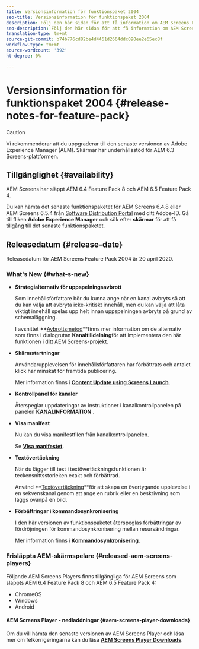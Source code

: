 ```yaml
---
title: Versionsinformation för funktionspaket 2004
seo-title: Versionsinformation för funktionspaket 2004
description: Följ den här sidan för att få information om AEM Screens Feature Pack 20204 släppt den 20 april 2020.
seo-description: Följ den här sidan för att få information om AEM Screens Feature Pack 20204 släppt den 20 april 2020.
translation-type: tm+mt
source-git-commit: b74b776cd82be4d4461d2664ddc090ee2e65ec8f
workflow-type: tm+mt
source-wordcount: '392'
ht-degree: 0%

---
```



# Versionsinformation för funktionspaket 2004 {#release-notes-for-feature-pack}

>[!CAUTION]
>
>Vi rekommenderar att du uppgraderar till den senaste versionen av Adobe Experience Manager (AEM). Skärmar har underhållsstöd för AEM 6.3 Screens-plattformen.

## Tillgänglighet {#availability}

AEM Screens har släppt AEM 6.4 Feature Pack 8 och AEM 6.5 Feature Pack 4.

Du kan hämta det senaste funktionspaketet för AEM Screens 6.4.8 eller AEM Screens 6.5.4 från [Software Distribution Portal](https://experience.adobe.com/#/downloads/content/software-distribution/en/general.html) med ditt Adobe-ID. Gå till fliken **Adobe Experience Manager** och sök efter **skärmar** för att få tillgång till det senaste funktionspaketet.

## Releasedatum {#release-date}

Releasedatum för AEM Screens Feature Pack 2004 är 20 april 2020.

### What&#39;s New {#what-s-new}

* **Strategialternativ för uppspelningsavbrott**

   Som innehållsförfattare bör du kunna ange när en kanal avbryts så att du kan välja att avbryta icke-kritiskt innehåll, men du kan välja att låta viktigt innehåll spelas upp helt innan uppspelningen avbryts på grund av schemaläggning.

   I avsnittet **[Avbrottsmetod](/help/user-guide/channel-assignment.md#interruption-method-channel)**finns mer information om de alternativ som finns i dialogrutan **Kanaltilldelning**för att implementera den här funktionen i ditt AEM Screens-projekt.

* **Skärmstartningar**

   Användarupplevelsen för innehållsförfattaren har förbättrats och antalet klick har minskat för framtida publicering.

   Mer information finns i **[Content Update using Screens Launch](launches.md)**.

* **Kontrollpanel för kanaler**

   Återspeglar uppdateringar av instruktioner i kanalkontrollpanelen på panelen **KANALINFORMATION** .


* **Visa manifest**

   Nu kan du visa manifestfilen från kanalkontrollpanelen.

   Se **[Visa manifestet](/help/user-guide/managing-channels.md#view-manifest)**.

* **Textövertäckning**

   När du lägger till test i textövertäckningsfunktionen är teckensnittsstorleken exakt och förbättrad.

   Använd **[Textövertäckning](text-overlay.md)**för att skapa en övertygande upplevelse i en sekvenskanal genom att ange en rubrik eller en beskrivning som läggs ovanpå en bild.

* **Förbättringar i kommandosynkronisering**

   I den här versionen av funktionspaketet återspeglas förbättringar av fördröjningen för kommandosynkronisering mellan resursändringar.

   Mer information finns i **[Kommandosynkronisering](using-command-sync.md)**.

### Frisläppta AEM-skärmspelare {#released-aem-screens-players}

Följande AEM Screens Players finns tillgängliga för AEM Screens som släppts AEM 6.4 Feature Pack 8 och AEM 6.5 Feature Pack 4:

* ChromeOS
* Windows
* Android

#### AEM Screens Player - nedladdningar  {#aem-screens-player-downloads}

Om du vill hämta den senaste versionen av AEM Screens Player och läsa mer om felkorrigeringarna kan du läsa **[AEM Screens Player Downloads](https://download.macromedia.com/screens/)**.
